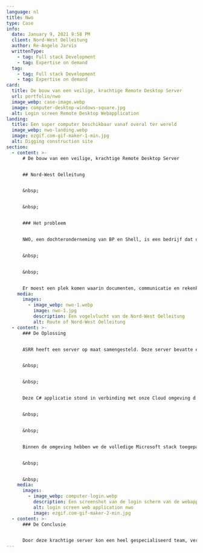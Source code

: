 ```yaml
---
language: nl
title: Nwo
type: Case
info:
  date: January 9, 2021 9:58 PM
  client: Nord-West Oelleitung
  author: Re-Angelo Jarvis
  writtenType:
    - tag: Full stack Development
    - tag: Expertise on demand
  tag:
    - tag: Full stack Development
    - tag: Expertise on demand
card:
  title: De bouw van een veilige, krachtige Remote Desktop Server
  url: portfolio/nwo
  image_webp: case-image.webp
  image: computer-desktop-windows-square.jpg
  alt: Login screen Remote Desktop Webapplication
landing:
  title: Een super computer beschikbaar vanaf overal ter wereld
  image_webp: nwo-landing.webp
  image: ezgif.com-gif-maker-1-min.jpg
  alt: Digging construction site
section:
  - content: >-
      # De bouw van een veilige, krachtige Remote Desktop Server


      ## Nord-West Oelleitung


      &nbsp;


      &nbsp;


      ### Het probleem


      NWO, een dochteronderneming van BP en Shell, is een bedrijf dat op is gezet om de eerste long-range onverwerkte olielijn in Europa op te zetten. Er bestond hierbinnen een speciaal team, het Enlargement Project Team dat extern ingeschakeld was. Dit was een gespecialiseerd team dat alleen voor een speciaal deelproject opgetuigd was. Aangezien het deels externe medewerkers waren, kon er door security policies geen toegang verschaft worden voor het bestaande systeem, waar bestanden, programmatuur en werkplekken op ingericht waren. Verder bleek dat het bestaande systeem niet toereikend was voor het gespecialiseerde team.


      &nbsp;


      &nbsp;


      Er moest een plek komen waarin documenten, communicatie en rekenkracht beschikbaar gesteld kon worden voor iedere werknemer. Deze werkplek moest remote beschikbaar zijn, en ten minste beveiligd zijn met twee factor authenticatie. Door een recente lek met Citrix mocht hier niet gebruik van gemaakt worden. De in house IT partij vond dit buiten de scope van hun werkzaamheden passen, waardoor het EP team externe hulp aantrok. De klant gaf aan dat er ongeveer 50 werknemers moesten komen werken op binnen de omgeving, en dat er genoeg rekenkracht nodig was om zware CAD en modelleer programma’s te runnen. Verder moesten de bestanden veilig opgeslagen worden met een back-up strategie.
    media:
      images:
        - image_webp: nwo-1.webp
          image: nwo-1.jpg
          description: Een vogelvlucht van de Nord-West Oelleitung
          alt: Route of Nord-West Oelleitung
  - content: >-
      ### De Oplossing


      ASRR heeft een server op maat samengesteld. Deze server bevatte een 64 Core Multithreaded Processor, 128 Gigabyte aan DDR4 RAM en een aantal SSD’s/HDD’s in RAID configuratie. Op deze server moest ook een Remote Desktop Licensing/Managing systeem komen, dat met een van onze C# applicaties om de paar minuten het lokale wachtwoord op de server aanpaste, per gebruiker.


      &nbsp;


      &nbsp;


      Deze C# applicatie stond in verbinding met onze Cloud omgeving d.m.v. een versleutelde RabbitMQ connectie. De Cloud omgeving had een notie van de gebruikers die in mogen loggen, en heeft daarbij met twee factor authenticatie een login systeem waarmee gebruikers een gegenereerd connectiebestand kunnen downloaden, waarmee gebruikers met 1 klik op de knop extreem secuur kunnen inloggen.


      &nbsp;


      &nbsp;


      Binnen de omgeving hebben we de volledige Microsoft stack toegepast, met als rode lijn Microsoft Teams. Dit was de hub voor alle bestanden (gekoppeld met het SharePoint systeem), meetings, announcements, planning, etc. We hebben de werknemers een briefing gegeven over het gebruik van Teams, dat toen nog in de kinderschoenen stond (voor Coronatijden), en remote support geleverd via het systeem met enige IT en Microsoft Office ondersteuningsverzoeken die in het dagelijkse proces naar boven kwamen.


      &nbsp;


      &nbsp;
    media:
      images:
        - image_webp: computer-login.webp
          description: Een screenshot van de login scherm van de webapplicatie.
          alt: login screen web application nwo
          image: ezgif.com-gif-maker-2-min.jpg
  - content: >-
      ### De Conclusie


      Door deze krachtige server kon een heel gespecialiseerd team, verspreid over Nederland en Duitsland goed samenwerken, alsof ze op dezelfde werkplek zaten. Op momenten dat er niet veel mensen op de server zitten, hebben de overgebleven users de rekenkracht van een supercomputer tot hun beschikking, wat handig is voor taken die normaal gesproken lang zouden duren.
---
```

